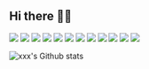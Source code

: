 ## Hi there 👋🤓
 <p>
  <img src="http://views.whatilearened.today/views/github/jiang-wenxian/views.svg"/>
  <a href="https://github.com/jiang-wenxian/"><img src="https://img.shields.io/github/followers/jiang-wenxian?color=%234CC61E&label=GitHub%20Followers%20%3A"/></a>
  <a href="https://github.com/jiang-wenxian/"><img src="https://badges.frapsoft.com/os/v2/open-source.svg?v=103"/></a>
  <a href="mailto:e0210398@u.nus.edu"><img src="https://img.shields.io/badge/Ask%20me-anything-1abc9c.svg"/></a>
  <a href="https://reactjs.org"><img src="https://img.shields.io/badge/Front End-ReactJS-42b883"/></a>
  <a href="https://nodejs.org"><img src="https://img.shields.io/badge/Back End-Node.js-f55247"/></a>
  <a href="https://www.mongodb.com"><img src="https://img.shields.io/badge/Database-MongoDB-orange"/></a>
  <a href="https://shields.io/"><img src="https://img.shields.io/badge/badges-awesome-green.svg"/></a>
  <a href="https://www.linkedin.com/in/maitong-yan-a88059148/"><img src="https://img.shields.io/badge/LinkedIn-contact%20me-blue"></a>
  <a href="https://blog.csdn.net/weixin_54166618?type=blog"><img src="https://img.shields.io/badge/Blog-CSDN-red"></a>
  <img src="https://img.shields.io/website?label=Website%20status%20%3A&url=https%3A%2F%2Fdaniels-roth-stan.fr%2F"/>
  <img src="https://wakatime.com/badge/github/jiang-wenxian/My-Blog.svg"/>
 </p>


  <!--START_SECTION:waka-->
  <!--END_SECTION:waka-->

![xxx's Github stats](https://github-readme-stats.vercel.app/api?username=jiang-wenxian&show_icons=true)
